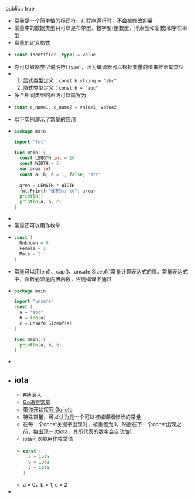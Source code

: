 public:: true

- 常量是一个简单值的标识符，在程序运行时，不会被修改的量
- 常量中的数据类型只可以是布尔型、数字型(整数型、浮点型和复数)和字符串型
- 常量的定义格式
- ```go
  const identifier [type] = value
  ```
- 你可以省略类型说明符`[type]`，因为编译器可以根据变量的值来推断其类型
- 1. 显式类型定义：`const b string = "abc"`
  2. 隐式类型定义：`const b = "abc"`
- 多个相同类型的声明可以简写为
- ```go
  const c_name1, c_name2 = value1, value2
  ```
- 以下实例演示了常量的应用
- ```go
  package main
  
  import "fmt"
  
  func main(){
    const LENGTH int = 10
    const WIDTH = 5
    var area int
    const a, b, c = 1, false, "str"
    
    area = LENGTH * WIDTH
    fmt.Printf("面积为: %d", area)
    println()
    println(a, b, c)
  }
  ```
-
- 常量还可以用作枚举
- ```go
  const (
    Unknown = 0
    Female = 1
    Male = 2
  )
  ```
- 常量可以用len()、cap()、unsafe.Sizeof()常量计算表达式的值。常量表达式中，函数必须是内置函数，否则编译不通过
- ```go
  package main
  
  import "unsafe"
  const (
    a = "abc"
    b = len(a)
    c = unsafe.Sizeof(a)
  )
  
  func main(){
    println(a, b, c)
  }
  ```
-
- ## iota
	- #待深入
	- [Go语言常量](https://www.w3cschool.cn/go/go-constants.html)
	- [带你开始探究 Go iota](https://maiyang.me/post/2021-04-20-deep-dive-iota-in-go/)
	- 特殊常量，可以认为是一个可以被编译器修改的常量
	- 在每一个const关键字出现时，被重置为0，然后在下一个const出现之前，每出现一次iota，其所代表的数字会自动加1
	- iota可以被用作枚举值
	- ```go
	  const (
	    a = iota
	    b = iota
	    c = iota
	  )
	  ```
	- a = 0，b = 1, c = 2
-